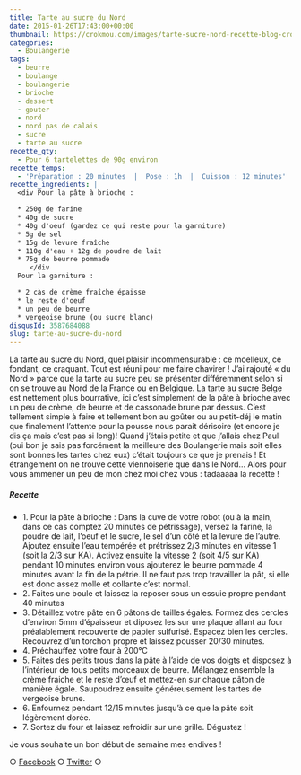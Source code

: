 ```yaml
---
title: Tarte au sucre du Nord
date: 2015-01-26T17:43:00+00:00
thumbnail: https://crokmou.com/images/tarte-sucre-nord-recette-blog-crokmou.jpg
categories:
  - Boulangerie
tags:
  - beurre
  - boulange
  - boulangerie
  - brioche
  - dessert
  - gouter
  - nord
  - nord pas de calais
  - sucre
  - tarte au sucre
recette_qty:
  - Pour 6 tartelettes de 90g environ
recette_temps:
  - 'Préparation : 20 minutes  |  Pose : 1h  |  Cuisson : 12 minutes'
recette_ingredients: |
  <div Pour la pâte à brioche :

  * 250g de farine
  * 40g de sucre
  * 40g d'oeuf (gardez ce qui reste pour la garniture)
  * 5g de sel
  * 15g de levure fraîche
  * 110g d'eau + 12g de poudre de lait
  * 75g de beurre pommade
     </div
  Pour la garniture :

  * 2 càs de crème fraîche épaisse
  * le reste d'oeuf
  * un peu de beurre
  * vergeoise brune (ou sucre blanc)
disqusId: 3587684088
slug: tarte-au-sucre-du-nord
---
```


La tarte au sucre du Nord, quel plaisir incommensurable : ce moelleux, ce fondant, ce craquant. Tout est réuni pour me faire chavirer ! J’ai rajouté « du Nord » parce que la tarte au sucre peu se présenter différemment selon si on se trouve au Nord de la France ou en Belgique. La tarte au sucre Belge est nettement plus bourrative, ici c’est simplement de la pâte à brioche avec un peu de crème, de beurre et de cassonade brune par dessus. C’est tellement simple à faire et tellement bon au goûter ou au petit-déj le matin que finalement l’attente pour la pousse nous parait dérisoire (et encore je dis ça mais c’est pas si long)! Quand j’étais petite et que j’allais chez Paul (oui bon je sais pas forcément la meilleure des Boulangerie mais soit elles sont bonnes les tartes chez eux) c’était toujours ce que je prenais ! Et étrangement on ne trouve cette viennoiserie que dans le Nord… Alors pour vous ammener un peu de mon chez moi chez vous : tadaaaaa la recette !

##### Recette

* 1\. Pour la pâte à brioche : Dans la cuve de votre robot (ou à la main, dans ce cas comptez 20 minutes de pétrissage), versez la farine, la poudre de lait, l’oeuf et le sucre, le sel d’un côté et la levure de l’autre. Ajoutez ensuite l’eau tempérée et prétrissez 2/3 minutes en vitesse 1 (soit la 2/3 sur KA). Activez ensuite la vitesse 2 (soit 4/5 sur KA) pendant 10 minutes environ vous ajouterez le beurre pommade 4 minutes avant la fin de la pétrie. Il ne faut pas trop travailler la pât, si elle est donc assez molle et collante c’est normal.
* 2\. Faites une boule et laissez la reposer sous un essuie propre pendant 40 minutes
* 3\. Détaillez votre pâte en 6 pâtons de tailles égales. Formez des cercles d’environ 5mm d’épaisseur et diposez les sur une plaque allant au four préalablement recouverte de papier sulfurisé. Espacez bien les cercles. Recouvrez d’un torchon propre et laissez pousser 20/30 minutes.
* 4\. Préchauffez votre four à 200°C
* 5\. Faites des petits trous dans la pâte à l’aide de vos doigts et disposez à l’intérieur de tous petits morceaux de beurre. Mélangez ensemble la crème fraiche et le reste d’œuf et mettez-en sur chaque pâton de manière égale. Saupoudrez ensuite généreusement les tartes de vergeoise brune.
* 6\. Enfournez pendant 12/15 minutes jusqu’à ce que la pâte soit légèrement dorée.
* 7\. Sortez du four et laissez refroidir sur une grille. Dégustez !

Je vous souhaite un bon début de semaine mes endives !

○ [Facebook](https://www.facebook.com/crokmou.blog) ○ [Twitter](https://twitter.com/Crokmou) ○